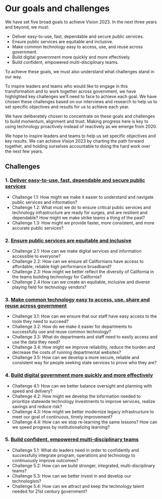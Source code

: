 # Our goals and challenges

We have set five broad goals to achieve Vision 2023. In the next three years and beyond, we must: 

- Deliver easy-to-use, fast, dependable and secure public services.
- Ensure public services are equitable and inclusive.
- Make common technology easy to access, use, and reuse across government.
- Build digital government more quickly and more effectively. 
- Build confident, empowered multi-disciplinary teams.

To achieve these goals, we must also understand what challenges stand in our way. 

To inspire leaders and teams who would like to engage in this transformation and to work together across government, we have highlighted key challenges we’ll need to face to achieve each goal. We have chosen these challenges based on our interviews and research to help us to set specific objectives and results for us to achieve each year. 

We have deliberately chosen to concentrate on these goals and challenges to build momentum, alignment and trust. Making progress here is key to using technology proactively instead of reactively as we emerge from 2020. 

We hope to inspire leaders and teams to help us set specific objectives and key results. We can achieve Vision 2023 by charting the path forward together, and holding ourselves accountable to doing the hard work over the next few years. 

## Challenges

### 1. [Deliver easy-to-use, fast, dependable and secure public services](https://ca-code-works.github.io/Vision-2023/challenge/one.html)

   - Challenge 1.1: How might we make it easier to understand and navigate public services and information?
   - Challenge 1.2: What must we do to ensure critical public services and technology infrastructure are ready for surges, and are resilient and dependable? How might we make strike teams a thing of the past?
   - Challenge 1.3: How might we provide faster, more consistent, and more accurate public services? 
   
### 2. [Ensure public services are equitable and inclusive](https://ca-code-works.github.io/Vision-2023/challenge/two.html)
   - Challenge 2.1: How can we make digital services and information accessible to everyone?
   - Challenge 2.2: How can we ensure all Californians have access to affordable, reliable high performance broadband?
   - Challenge 2.3: How might we better reflect the diversity of California in the teams building technology for California?
   - Challenge 2.4 How can we create an equitable, inclusive and diverse playing field for technology vendors?
   
### 3. [Make common technology easy to access, use, share and reuse across government](https://ca-code-works.github.io/Vision-2023/challenge/three.html)
   - Challenge 3.1: How can we ensure that our staff have easy access to the tools they need to succeed?
   - Challenge 3.2: How do we make it easier for departments to successfully use and reuse common technology?
   - Challenge 3.3: What do departments and staff need to easily access and use the data they need?
   - Challenge 3.4: How might we improve reliability, reduce the burden and decrease the costs of running departmental websites?
   - Challenge 3.5: How can we develop a more secure, reliable and consistent way for people seeking state services to prove who they are?
   
### 4. [Build digital government more quickly and more effectively](https://ca-code-works.github.io/Vision-2023/challenge/four.html)
   - Challenge 4.1: How can we better balance oversight and planning with speed and delivery?
   - Challenge 4.2: How might we develop the information needed to prioritize statewide technology investments to improve services, realize savings and reduce risk? 
   - Challenge 4.3: How might we better modernize legacy infrastructure to meet our goal of continuous, timely improvement?
   - Challenge 4.4: How can we stop re-learning the same lessons? How can we speed progress by institutionalizing learning?
    
### 5. [Build confident, empowered multi-disciplinary teams](https://ca-code-works.github.io/Vision-2023/challenge/five.html)
   - Challenge 5.1: What do leaders need in order to confidently and successfully integrate program, operations and technology to continuously improve outcomes?
   - Challenge 5.2: How can we build stronger, integrated, multi-disciplinary teams?
   - Challenge 5.3: How can we better invest in and develop our technologists?
   - Challenge 5.4: How can we attract and keep the technology talent needed for 21st century government?
